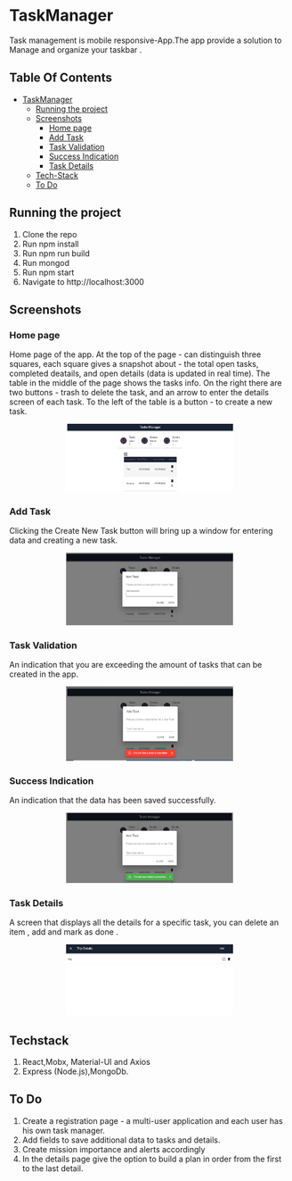 # TaskManager
Task management is mobile responsive-App.The app provide a  solution to Manage and organize your taskbar .

## Table Of Contents
- [TaskManager](#TaskManager)
  * [Running the project](#running-the-project)
  * [Screenshots](#Screenshots)
    + [Home page](#Home-page)
    + [Add Task](#Add-Task)
    + [Task Validation](#Task-Validation)
    + [Success Indication](#Success-Indication)
    + [Task Details](#Task-Details)
  * [Tech-Stack](#Techstack)
  * [To Do](#todo)

## Running the project

1. Clone the repo
2. Run npm install
3. Run npm run build
4. Run mongod
4. Run npm start
5. Navigate to http://localhost:3000



## Screenshots



### Home page
Home page of the app. At the top of the page - can distinguish three squares, each square gives a snapshot about - the total open tasks, completed deatails, and open details (data is updated in real time).
The table in the middle of the page shows the tasks info.
On the right there are two buttons - trash to delete the task, and an arrow to enter the details screen of each task.
To the left of the table is a button - to create a new task.
<p align="center"><img src="Screenshots/Home_Page.png" width="300" /></p>



### Add Task
Clicking the Create New Task button will bring up a window for entering data and creating a new task.
<p align="center"><img src="Screenshots/Add_Task.png" width="300" /></p>


### Task Validation 
An indication that you are exceeding the amount of tasks that can be created in the app.
<p align="center"><img src="Screenshots/Task_validation.png" width="300" /></p>




### Success Indication
An indication that the data has been saved successfully.
<p align="center"><img src="Screenshots/success_Indication.png" width="300" /></p>


### Task Details
A screen that displays all the details for a specific task, you can delete an item , add and mark as done .
<p align="center"><img src="Screenshots/Task_Details.png" width="300" /></p>



## Techstack
1. React,Mobx, Material-UI and Axios
2. Express (Node.js),MongoDb.

## To Do
1. Create a registration page - a multi-user application and each user has his own task manager.
2. Add fields to save additional data to tasks and details.
3. Create mission importance and alerts accordingly
4. In the details page give the option to build a plan in order from the first to the last detail.




